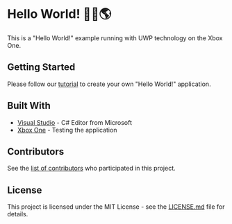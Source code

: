 # Hello World! 🙋🏼🌎

This is a "Hello World!" example running with UWP technology on the Xbox One.

## Getting Started

Please follow our [tutorial](https://xboxdev.com/tutorials/schritt-fuer-schritt-zum-hello-world-auf-der-xbox-one) to create your own "Hello World!" application.

## Built With

* [Visual Studio](https://visualstudio.microsoft.com/) - C# Editor from Microsoft
* [Xbox One](https://afflnk.microsoft.com/c/1256010/476314/7806/) - Testing the application


## Contributors

See the [list of contributors](https://github.com/XboxDevCom/example-hello-world/contributors) who participated in this project.


## License

This project is licensed under the MIT License - see the [LICENSE.md](LICENSE.md) file for details.
